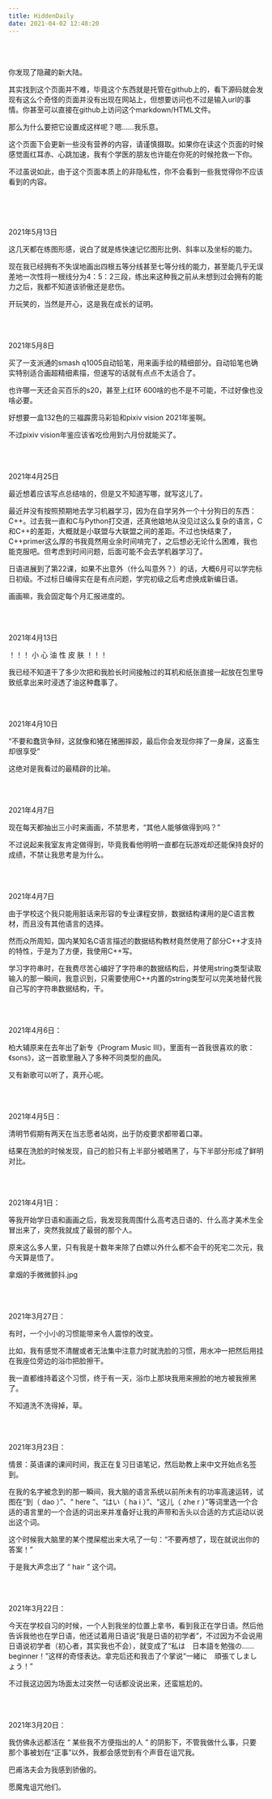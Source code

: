 ```yaml
---
title: HiddenDaily
date: 2021-04-02 12:48:20
---
```


 

<br/><br/>

你发现了隐藏的新大陆。

其实找到这个页面并不难，毕竟这个东西就是托管在github上的，看下源码就会发现有这么个奇怪的页面并没有出现在网站上，但想要访问也不过是输入url的事情。你甚至可以直接在github上访问这个markdown/HTML文件。

那么为什么要把它设置成这样呢？嗯……我乐意。

这个页面下会更新一些没有营养的内容，请谨慎摄取。如果你在读这个页面的时候感觉面红耳赤、心跳加速，我有个学医的朋友也许能在你死的时候抢救一下你。

不过虽说如此，由于这个页面本质上的非隐私性，你不会看到一些我觉得你不应该看到的内容。

<br/><br/><br/>

2021年5月13日

这几天都在练图形感，说白了就是练快速记忆图形比例、斜率以及坐标的能力。

现在我已经拥有不失误地画出四根五等分线甚至七等分线的能力，甚至能几乎无误差地一次性将一根线分为4：5：2三段，练出来这种我之前从未想到过会拥有的能力之后，我都不知道该骄傲还是悲伤。

开玩笑的，当然是开心，这是我在成长的证明。

<br/><br/>

2021年5月8日

买了一支派通的smash q1005自动铅笔，用来画手绘的精细部分。自动铅笔也确实特别适合画超精细素描，但速写的话就有点点不太适合了。

也许哪一天还会买百乐的s20，甚至上红环 600啥的也不是不可能，不过好像也没啥必要。

好想要一盒132色的三福霹雳马彩铅和pixiv vision 2021年鉴啊。

不过pixiv vision年鉴应该省吃俭用到六月份就能买了。

<br/><br/>

2021年4月25日

最近想着应该写点总结啥的，但是又不知道写哪，就写这儿了。

最近并没有按照预期地去学习机器学习，因为在自学另外一个十分狗日的东西：C++。过去我一直和C与Python打交道，还真他娘地从没见过这么复杂的语言，C和C++的差距，大概就是小联盟与大联盟之间的差距。不过也快结束了，C++primer这么厚的书我竟然用业余时间啃完了，之后想必无论什么困难，我也能克服吧。但考虑到时间问题，后面可能不会去学机器学习了。

日语进展到了第22课，如果不出意外（什么叫意外？）的话，大概6月可以学完标日初级。不过标日编得实在是有点问题，学完初级之后考虑换成新编日语。

画画嘛，我会固定每个月汇报进度的。

<br/><br/>

2021年4月13日

！！！ 小 心 油 性 皮 肤 ！！！

我已经不知道干了多少次把和我脸长时间接触过的耳机和纸张直接一起放在包里导致纸拿出来时浸透了油这种蠢事了。

<br/><br/>

2021年4月10日

“不要和蠢货争辩，这就像和猪在猪圈摔跤，最后你会发现你摔了一身屎，这畜生却很享受”

这绝对是我看过的最精辟的比喻。

<br/><br/>

2021年4月7日

现在每天都抽出三小时来画画，不禁思考，“其他人能够做得到吗？”

不过说起来我室友肯定做得到，毕竟我看他明明一直都在玩游戏却还能保持良好的成绩，不禁让我思考是为什么。

<br/><br/>

2021年4月7日

由于学校这个我只能用脏话来形容的专业课程安排，数据结构课用的是C语言教材，而且没有其他语言的选择。

然而众所周知，国内某知名C语言描述的数据结构教材竟然使用了部分C++才支持的特性，于是为了方便，我使用C++写。

学习字符串时，在我费尽苦心编好了字符串的数据结构后，并使用string类型读取输入的那一瞬间，我意识到，只需要使用C++内置的string类型可以完美地替代我自己写的字符串数据结构，干。

<br/><br/>

2021年4月6日：

柏大辅原来在去年出了新专《Program Music Ⅲ》，里面有一首我很喜欢的歌：《sons》，这一首歌里融入了多种不同类型的曲风。

又有新歌可以听了，真开心呢。

<br/><br/>

2021年4月5日：

清明节假期有两天在当志愿者站岗，出于防疫要求都带着口罩。

结果在洗脸的时候发现，自己的脸只有上半部分被晒黑了，与下半部分形成了鲜明对比。

<br/><br/>

2021年4月1日：

等我开始学日语和画画之后，我发现我周围什么高考选日语的、什么高才美术生全冒出来了，突然我就成了最弱的那个人。

原来这么多人里，只有我是十数年来除了白嫖以外什么都不会干的死宅二次元，我今天算是悟了。

拿烟的手微微颤抖.jpg

<br/><br/>

2021年3月27日：

有时，一个小小的习惯能带来令人震惊的改变。

比如，我有感觉不清醒或者无法集中注意力时就洗脸的习惯，用水冲一把然后用挂在我座位旁边的浴巾把脸擦干。

我一直都维持着这个习惯，终于有一天，浴巾上那块我用来擦脸的地方被我擦黑了。

不知道洗不洗得掉，草。

<br/><br/>

2021年3月23日：

情景：英语课的课间时间，我正在复习日语笔记，然后助教上来中文开始点名签到。

在我的名字被念到的那一瞬间，我大脑的语言系统以前所未有的功率高速运转，试图在“到（ dao ）”、“ here ”、“はい（ ha i ）”、“这儿（ zhe r ）”等词里选一个合适的语言里的一个合适的词出来并准备好让我的声带和舌头以合适的方式运动以说出这个词。

这个时候我大脑里的某个搅屎棍出来大吼了一句：“不要再想了，现在就说出你的答案！”

于是我大声念出了 “ hair ” 这个词。

<br/><br/>

2021年3月22日：

今天在学校自习的时候，一个人到我坐的位置上拿书，看到我正在学日语。然后他告诉我他也在学日语，他还试着用日语说“我是日语的初学者”，不过因为不会说用日语说初学者（初心者，其实我也不会），就变成了“私は　日本語を勉強の……beginner！”这样的奇怪表达。拿完后还和我击了个掌说“一緒に　頑張てしましょう！”

不过我这边因为场面太过突然一句话都没说出来，还蛮尴尬的。

<br/><br/>

2021年3月20日：

我仿佛永远都活在 “ 某些我不方便指出的人 ” 的阴影下，不管我做什么事，只要那个事被划在“正事”以外，我都会感觉到有个声音在诅咒我。

巴甫洛夫会为我感到骄傲的。

愿魔鬼诅咒他们。